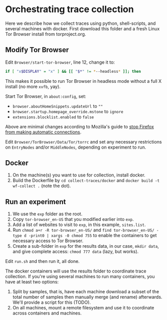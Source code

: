 # Orchestrating trace collection

Here we describe how we collect traces using python, shell-scripts, and several
machines with docker. First download this folder and a fresh Linux Tor Browser
install from torproject.org.

## Modify Tor Browser
Edit `Browser/start-tor-browser`, line 12, change it to:

```bash
if [ "x$DISPLAY" = "x" ] && [[ "$*" != *--headless* ]]; then
```

This makes it possible to run Tor Browser in headless mode without a full X
install (no more `xvfb`, yay). 

Start Tor Browser, in `about:config`, set:

- `browser.aboutHomeSnippets.updateUrl` to `""`
- `browser.startup.homepage_override.mstone` to `ignore`
- `extensions.blocklist.enabled` to `false`

Above are minimal changes according to Mozilla's guide to [stop Firefox from
making automatic
connections](https://support.mozilla.org/en-US/kb/how-stop-firefox-making-automatic-connections).

Edit `Browser/TorBrowser/Data/Tor/torrc` and set any necessary restrictions on
`EntryNodes` and/or `MiddleNodes`, depending on experiment to run. 

## Docker
1. On the machine(s) you want to use for collection, install docker. 
2. Build the Dockerfile by `cd collect-traces/docker` and `docker build -t
   wf-collect .` (note the dot).
## Run an experiment

1. We use the `exp` folder as the root.
2. Copy `tor-browser_en-US` that you modified earlier into `exp`. 
3. Add a list of websites to visit to `exp`, in this example, `sites.list`.
4. Run `chmod a+r -R tor-browser_en-US/` and `find tor-browser_en-US/ -type d
   -print0 | xargs -0 chmod 755` to enable the containers to get necessary
   access to Tor Browser. 
5. Create a sub-folder in `exp` for the results data, in our case, `mkdir data`, and
   give complete access: `chmod 777 data` (lazy, but works).

Edit `run.sh`  and then run it, all done. 

The docker containers will use the results folder to coordinate trace
collection. If you're using several machines to run many containers, you have at
least two options:

1. Split by samples, that is, have each machine download a subset of the total
   number of samples then manually merge (and rename) afterwards. We'll provide
   a script for this (TODO).
2. On all machines, mount a remote filesystem and use it to coordinate across
   containers and machines.